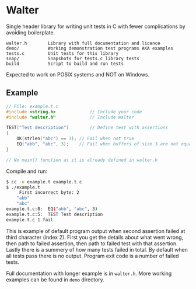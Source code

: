 Walter
======

Single header library for writing unit tests in C with fewer
complications by avoiding boilerplate.

	walter.h        Library with full documentation and licence
	demo/           Working demonstration test programs AKA examples
	tests.c         Unit tests for this library
	snap/           Snapshots for tests.c library tests
	build           Script to build and run tests

Expected to work on POSIX systems and NOT on Windows.


Example
-------

```c
// File: example.t.c
#include <string.h>             // Include your code
#include "walter.h"             // Include Walter

TEST("Test description")        // Define test with assertions
{
	OK(strlen("abc") == 3); // Fail when not true
	EQ("abb", "abc", 3);    // Fail when buffers of size 3 are not equal
}

// No main() function as it is already defined in walter.h
```

Compile and run:

```sh
$ cc -o example.t example.t.c
$ ./example.t
	 First incorrect byte: 2
	"abb"
	"abc"
example.t.c:8:	EQ("abb", "abc", 3)
example.t.c:5:	TEST Test description
example.t.c	1 fail
```

This is example of default program output when second assertion failed
at third character (index 2).  First you get the details about what
went wrong, then path to failed assertion, then path to failed test
with that assertion.  Lastly there is a summery of how many tests
failed in total.  By default when all tests pass there is no output.
Program exit code is a number of failed tests.

Full documentation with longer example is in `walter.h`.  More working
examples can be found in `demo` directory.
